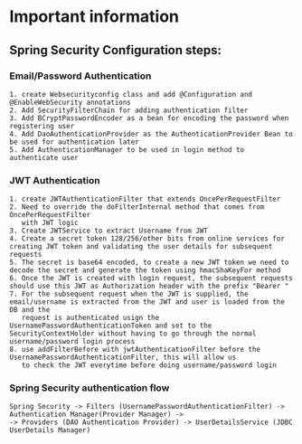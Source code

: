 # Important information
## Spring Security Configuration steps:
### Email/Password Authentication
    1. create Websecurityconfig class and add @Configuration and @EnableWebSecurity annotations
    2. Add SecurityFilterChain for adding authentication filter
    3. Add BCryptPasswordEncoder as a bean for encoding the password when registering user
    4. Add DaoAuthenticationProvider as the AuthenticationProvider Bean to be used for authentication later
    5. Add AuthenticationManager to be used in login method to authenticate user
### JWT Authentication
    1. create JWTAuthenticationFilter that extends OncePerRequestFilter
    2. Need to override the doFilterInternal method that comes from OncePerRequestFilter 
       with JWT logic
    3. Create JWTService to extract Username from JWT
    4. Create a secret token 128/256/other bits from online services for creating JWT token and validating the user details for subsequent requests
    5. The secret is base64 encoded, to create a new JWT token we need to decode the secret and generate the token using hmacShaKeyFor method
    6. Once the JWT is created with login request, the subsequent requests should use this JWT as Authorization header with the prefix "Bearer " 
    7. For the subsequent request when the JWT is supplied, the email/username is extracted from the JWT and user is loaded from the DB and the 
       request is authenticated usign the UsernamePasswordAuthenticationToken and set to the SecurityContextHolder without having to go through the normal username/password login process
    8. use addFilterBefore with jwtAuthenticationFilter before the UsernamePasswordAuthenticationFilter, this will allow us
       to check the JWT everytime before doing username/password login

### Spring Security authentication flow
    Spring Security -> Filters (UsernamePasswordAuthenticationFilter) -> Authentication Manager(Provider Manager) ->
    -> Providers (DAO Authentication Provider) -> UserDetailsService (JDBC UserDetails Manager)


 